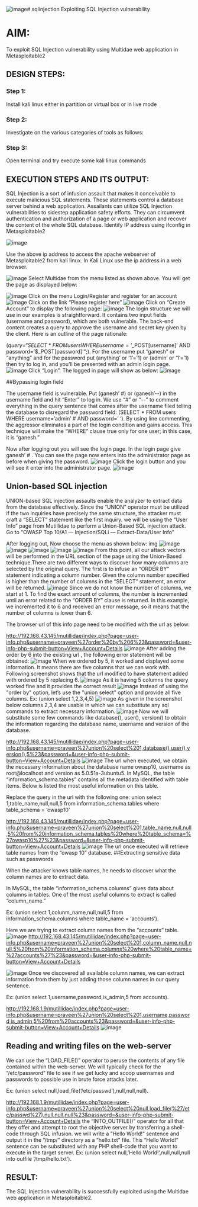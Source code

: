 ![image](https://github.com/user-attachments/assets/413efff5-0859-4300-b2cd-936035755155)# sqlinjection
Exploiting SQL Injection vulnerability

# AIM:
To exploit SQL Injection vulnerability using Multidae web application in Metasploitable2

## DESIGN STEPS:

### Step 1:

Install kali linux either in partition or virtual box or in live mode


### Step 2:

Investigate on the various categories of tools as follows:

### Step 3:

Open terminal and try execute some kali linux commands

## EXECUTION STEPS AND ITS OUTPUT:
SQL Injection is a sort of infusion assault that makes it conceivable to execute malicious SQL statements. These statements control a database server behind a web application. Assailants can utilize SQL Injection vulnerabilities to sidestep application safety efforts. They can circumvent authentication and authorization of a page or web application and recover the content of the whole SQL database. Identify IP address using ifconfig in Metasploitable2

![image](https://github.com/user-attachments/assets/fa8bfab2-e0c6-43b9-814e-2d9dccad6b5e)

Use the above ip address to access the apache webserver of Metasploitable2 from kali linux. In Kali Linux use the ip address in a web browser.

![image](https://github.com/user-attachments/assets/e1446844-f80c-4e3e-b0d1-c530ba53da11)
Select Multidae from the menu listed as shown above. You will get the page as displayed below:

![image](https://github.com/user-attachments/assets/dd16f982-f860-410b-a95a-61eafb46933f)
Click on the menu Login/Register and register for an account
![image](https://github.com/user-attachments/assets/608d5461-746b-4c3d-a3ff-e2243e221808)
Click on the link “Please register here”
![image](https://github.com/user-attachments/assets/634f8952-c71d-4d7e-aaf1-1bc05fc132b7)
Click on “Create Account” to display the following page:
![image](https://github.com/user-attachments/assets/968ec1d8-eabe-4d8f-8b3d-922ffd63ff14)
The login structure we will use in our examples is straightforward. It contains two input fields (username and password), which are both vulnerable. The back-end content creates a query to approve the username and secret key given by the client. Here is an outline of the page rationale:

($query = “SELECT * FROM users WHERE username=’$_POST[username]’ AND password=’$_POST[password]’“;). For the username put “ganesh” or “anything” and for the password put (anything’ or ‘1’=’1) or (admin’ or ‘1’=’1) then try to log in, and you’ll be presented with an admin login page.
![image](https://github.com/user-attachments/assets/5c04a36a-d703-4802-a77c-321f3a6e0f24)
Click “Login”. The logged in page will show as below:
![image](https://github.com/user-attachments/assets/87ad89df-b480-4e7c-940e-00bad6de6671)

##Bypassing login field

The username field is vulnerable. Put (ganesh’ #) or (ganesh’--) in the username field and hit “Enter” to log in. We use “#” or “--” to comment everything in the query sentence that comes after the username filed telling the database to disregard the password field: (SELECT * FROM users WHERE username=’admin’ # AND password=’ ‘). By using line commenting, the aggressor eliminates a part of the login condition and gains access. This technique will make the “WHERE” clause true only for one user; in this case, it is “ganesh.”

Now after logging out you will see the login page. In the login page give ganesh’ # . You can see the page now enters into the administrator page as before when giving the password.
![image](https://github.com/user-attachments/assets/5dcd9bb5-5c72-4144-87de-2506b380d66d)
Click the login button and you will see it enter into the administrator page.
![image](https://github.com/user-attachments/assets/da1ca401-8cb4-4aa6-9509-347383bc162b)
## Union-based SQL injection
UNION-based SQL injection assaults enable the analyzer to extract data from the database effectively. Since the “UNION” operator must be utilized if the two inquiries have precisely the same structure, the attacker must craft a “SELECT” statement like the first inquiry. we will be using the “User Info” page from Mutillidae to perform a Union-Based SQL injection attack. Go to “OWASP Top 10/A1 — Injection/SQLi — Extract-Data/User Info”

After logging out, Now choose the menu as shown below: img
![image](https://github.com/user-attachments/assets/ad8dd1bc-6607-4ffd-84a4-0c1d6887d657)
![image](https://github.com/user-attachments/assets/c36fe790-d969-4382-8c95-77755e74dec7)
![image](https://github.com/user-attachments/assets/3a9beaed-e17e-4b6c-8b94-3a89831e893e)
![image](https://github.com/user-attachments/assets/93617c47-7398-4172-8e97-0aa5b85beb28)
![image](https://github.com/user-attachments/assets/8ad263ee-bfe9-44bc-8ff8-eba3bddb6ef2)
From this point, all our attack vectors will be performed in the URL section of the page using the Union-Based technique.There are two different ways to discover how many columns are selected by the original query. The first is to infuse an “ORDER BY” statement indicating a column number. Given the column number specified is higher than the number of columns in the “SELECT” statement, an error will be returned.
![image](https://github.com/user-attachments/assets/2dabd91d-eb78-477a-9abb-52c6ebf718dd)
Since we do not know the number of columns, we start at 1. To find the exact amount of columns, the number is incremented until an error related to the “ORDER BY” clause is returned. In this example, we incremented it to 6 and received an error message, so it means that the number of columns is lower than 6.

The browser url of this info page need to be modified with the url as below:

http://192.168.43.145/mutillidae/index.php?page=user-info.php&username=praveen%27order%20by%206%23&password=&user-info-php-submit-button=View+Account+Details
![image](https://github.com/user-attachments/assets/7bc65a23-1b5f-45c9-b2d5-dc78dac0c90a)
After adding the order by 6 into the existing url , the following error statement will be obtained:
![image](https://github.com/user-attachments/assets/88b5dafb-2d54-4cfc-be66-7362c1b07de6)
When we ordered by 5, it worked and displayed some information. It means there are five columns that we can work with. Following screenshot shows that the url modified to have statement added with ordered by 5 replacing 6.
![image](https://github.com/user-attachments/assets/d942cfa9-9992-4602-a990-4f247c1f40da)
As it is having 5 columns the query worked fine and it provides the correct result
![image](https://github.com/user-attachments/assets/db1b701c-7012-49e4-ba61-826e4941dbea)
Instead of using the "order by" option, let’s use the "union select" option and provide all five columns. Ex: (union select 1,2,3,4,5)
![image](https://github.com/user-attachments/assets/c79639af-12a1-4169-b40b-7615393518c4)
As given in the screenshot below columns 2,3,4 are usable in which we can substitute any sql commands to extract necessary information.
![image](https://github.com/user-attachments/assets/513af35d-5f29-42a3-88e5-7a8ad35ff241)
Now we will substitute some few commands like database(), user(), version() to obtain the information regarding the database name, username and version of the database.

http://192.168.43.145/mutillidae/index.php?page=user-info.php&username=praveen%27union%20select%201,database(),user(),version(),5%23&password=&user-info-php-submit-button=View+Account+Details
![image](https://github.com/user-attachments/assets/15dff21a-c1e3-48c6-a364-e6bf6be7d12f)
The url when executed, we obtain the necessary information about the database name owasp10, username as root@localhost and version as 5.0.51a-3ubuntu5. In MySQL, the table “information_schema.tables” contains all the metadata identified with table items. Below is listed the most useful information on this table.

Replace the query in the url with the following one: union select 1,table_name,null,null,5 from information_schema.tables where table_schema = ‘owasp10’

http://192.168.43.145/mutillidae/index.php?page=user-info.php&username=praveen%27union%20select%201,table_name,null,null,5%20from%20information_schema.tables%20where%20table_schema=%27owasp10%27%23&password=&user-info-php-submit-button=View+Account+Details
![image](https://github.com/user-attachments/assets/9b11fc02-5eb5-4b59-8d2d-762c96e272da)
The url once executed will retrieve table names from the “owasp 10” database. ##Extracting sensitive data such as passwords

When the attacker knows table names, he needs to discover what the column names are to extract data.

In MySQL, the table “information_schema.columns” gives data about columns in tables. One of the most useful columns to extract is called “column_name.”

Ex: (union select 1,colunm_name,null,null,5 from information_schema.columns where table_name = ‘accounts’).

Here we are trying to extract column names from the “accounts” table.
![image](https://github.com/user-attachments/assets/b1ccd673-29d5-4e9b-9667-8b0a81b65a38)
http://192.168.43.145/mutillidae/index.php?page=user-info.php&username=praveen%27union%20select%201,column_name,null,null,5%20from%20information_schema.columns%20where%20table_name=%27accounts%27%23&password=&user-info-php-submit-button=View+Account+Details

![image](https://github.com/user-attachments/assets/9e28720e-ca7a-423f-95b3-ea1913e9a236)
Once we discovered all available column names, we can extract information from them by just adding those column names in our query sentence.

Ex: (union select 1,username,password,is_admin,5 from accounts).

http://192.168.1.9/mutillidae/index.php?page=user-info.php&username=praveen%27union%20select%201,username,password,is_admin,5%20from%20accounts%23&password=&user-info-php-submit-button=View+Account+Details
![image](https://github.com/user-attachments/assets/cd64f97f-3ea3-4ca4-87e6-e19288eef784)

## Reading and writing files on the web-server
We can use the “LOAD_FILE()” operator to peruse the contents of any file contained within the web-server. We will typically check for the “/etc/password” file to see if we get lucky and scoop usernames and passwords to possible use in brute force attacks later.

Ex: (union select null,load_file(‘/etc/passwd’),null,null,null).

http://192.168.1.9/mutillidae/index.php?page=user-info.php&username=praveen%27union%20select%20null,load_file(%27/etc/passwd%27),null,null,null%23&password=&user-info-php-submit-button=View+Account+Details 
the “INTO_OUTFILE()” operator for all that they offer and attempt to root the objective server by transferring a shell-code through SQL infusion. we will write a “Hello World!” sentence and output it in the “/tmp/” directory as a “hello.txt” file. This “Hello World!” sentence can be substituted with any PHP shell-code that you want to execute in the target server. Ex: (union select null,’Hello World!’,null,null,null into outfile ‘/tmp/hello.txt’).

## RESULT:
The SQL Injection vulnerability is successfully exploited using the Multidae web application in Metasploitable2.
